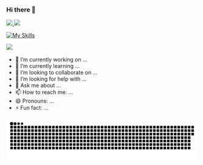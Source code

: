 ### Hi there 👋

<div>
  <a href="https://github.com/resoprani">
  <img height="180em" src="https://github-readme-stats.vercel.app/api?username=resoprani&show_icons=true&theme=chartreuse-dark&include_all_commits=true&count_private=true"/>
  <img height="180em" src="https://github-readme-stats.vercel.app/api/top-langs/?username=resoprani&layout=compact&langs_count=16&theme=drcula"/>
</div>

[![My Skills](https://skillicons.dev/icons?i=c,html,css,php)](https://skillicons.dev)

<a href="https://www.linkedin.com/in/renan-soprani/" target="_blank"><img src="https://img.shields.io/badge/LinkedIn-0077B5?style=for-the-badge&logo=linkedin&logoColor=white" target="_blank"/></a>

- 🔭 I’m currently working on ...
- 🌱 I’m currently learning ...
- 👯 I’m looking to collaborate on ...
- 🤔 I’m looking for help with ...
- 💬 Ask me about ...
- 📫 How to reach me: ...
- 😄 Pronouns: ...
- ⚡ Fun fact: ...

 ![snake gif](https://github.com/resoprani/resoprani/blob/output/github-contribution-grid-snake.svg)
